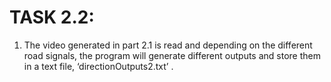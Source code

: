 # TASK 2.2:
1. The video generated in part 2.1 is read and depending on the different road signals, the program will generate different outputs and store them in a text file, ‘directionOutputs2.txt’ .
